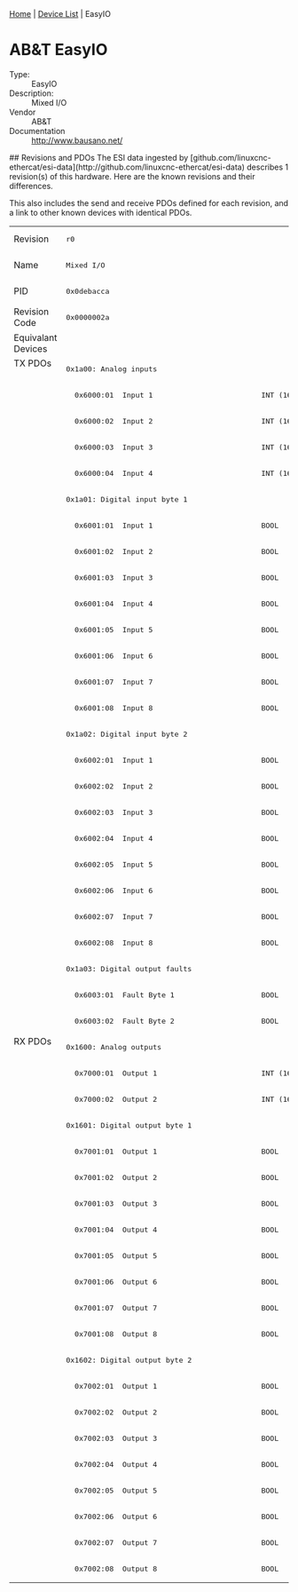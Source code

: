 <div class="nav"><a href="/esi-data">Home</a> | <a href="/esi-data/devices">Device List</a> | EasyIO</div>

#  AB&T EasyIO

<dl>
  <dt>Type:</dt><dd>EasyIO</dd>
  <dt>Description:</dt><dd>Mixed I/O</dd>
  <dt>Vendor</dt><dd>AB&T</dd>
  <dt>Documentation</dt><dd><a href="http://www.bausano.net/">http://www.bausano.net/</a></dd>
</dl>
## Revisions and PDOs
The ESI data ingested by [github.com/linuxcnc-ethercat/esi-data](http://github.com/linuxcnc-ethercat/esi-data) describes 1 revision(s) of this hardware.  Here are the known revisions and their differences.

This also includes the send and receive PDOs defined for each revision, and a link to other known devices with identical PDOs.

<table>
<tr >
<td class="first">Revision</td>
<td ><pre>r0</pre></td>
</tr>
<tr >
<td class="first">Name</td>
<td ><pre>Mixed I/O</pre></td>
</tr>
<tr >
<td class="first">PID</td>
<td ><pre>0x0debacca</pre></td>
</tr>
<tr >
<td class="first">Revision Code</td>
<td ><pre>0x0000002a</pre></td>
</tr>
<tr >
<td class="first">Equivalant Devices</td>
<td ></td>
</tr>
<tr class="txpdo pdosection">
<td class="first" rowspan=26 valign=top>TX PDOs</td>
<td><pre>0x1a00: Analog inputs</pre></td>
<td></td>
</tr>
<tr class="txpdo">
<td ><pre>  0x6000:01  Input 1                         INT (16 bits)</pre></td>
</tr>
<tr class="txpdo">
<td ><pre>  0x6000:02  Input 2                         INT (16 bits)</pre></td>
</tr>
<tr class="txpdo">
<td ><pre>  0x6000:03  Input 3                         INT (16 bits)</pre></td>
</tr>
<tr class="txpdo">
<td ><pre>  0x6000:04  Input 4                         INT (16 bits)</pre></td>
</tr>
<tr class="txpdo pdosection">
<td ><pre>0x1a01: Digital input byte 1</pre></td>
</tr>
<tr class="txpdo">
<td ><pre>  0x6001:01  Input 1                         BOOL</pre></td>
</tr>
<tr class="txpdo">
<td ><pre>  0x6001:02  Input 2                         BOOL</pre></td>
</tr>
<tr class="txpdo">
<td ><pre>  0x6001:03  Input 3                         BOOL</pre></td>
</tr>
<tr class="txpdo">
<td ><pre>  0x6001:04  Input 4                         BOOL</pre></td>
</tr>
<tr class="txpdo">
<td ><pre>  0x6001:05  Input 5                         BOOL</pre></td>
</tr>
<tr class="txpdo">
<td ><pre>  0x6001:06  Input 6                         BOOL</pre></td>
</tr>
<tr class="txpdo">
<td ><pre>  0x6001:07  Input 7                         BOOL</pre></td>
</tr>
<tr class="txpdo">
<td ><pre>  0x6001:08  Input 8                         BOOL</pre></td>
</tr>
<tr class="txpdo pdosection">
<td ><pre>0x1a02: Digital input byte 2</pre></td>
</tr>
<tr class="txpdo">
<td ><pre>  0x6002:01  Input 1                         BOOL</pre></td>
</tr>
<tr class="txpdo">
<td ><pre>  0x6002:02  Input 2                         BOOL</pre></td>
</tr>
<tr class="txpdo">
<td ><pre>  0x6002:03  Input 3                         BOOL</pre></td>
</tr>
<tr class="txpdo">
<td ><pre>  0x6002:04  Input 4                         BOOL</pre></td>
</tr>
<tr class="txpdo">
<td ><pre>  0x6002:05  Input 5                         BOOL</pre></td>
</tr>
<tr class="txpdo">
<td ><pre>  0x6002:06  Input 6                         BOOL</pre></td>
</tr>
<tr class="txpdo">
<td ><pre>  0x6002:07  Input 7                         BOOL</pre></td>
</tr>
<tr class="txpdo">
<td ><pre>  0x6002:08  Input 8                         BOOL</pre></td>
</tr>
<tr class="txpdo pdosection">
<td ><pre>0x1a03: Digital output faults</pre></td>
</tr>
<tr class="txpdo">
<td ><pre>  0x6003:01  Fault Byte 1                    BOOL</pre></td>
</tr>
<tr class="txpdo">
<td ><pre>  0x6003:02  Fault Byte 2                    BOOL</pre></td>
</tr>
<tr class="rxpdo pdosection">
<td class="first" rowspan=21 valign=top>RX PDOs</td>
<td><pre>0x1600: Analog outputs</pre></td>
<td></td>
</tr>
<tr class="rxpdo">
<td ><pre>  0x7000:01  Output 1                        INT (16 bits)</pre></td>
</tr>
<tr class="rxpdo">
<td ><pre>  0x7000:02  Output 2                        INT (16 bits)</pre></td>
</tr>
<tr class="rxpdo pdosection">
<td ><pre>0x1601: Digital output byte 1</pre></td>
</tr>
<tr class="rxpdo">
<td ><pre>  0x7001:01  Output 1                        BOOL</pre></td>
</tr>
<tr class="rxpdo">
<td ><pre>  0x7001:02  Output 2                        BOOL</pre></td>
</tr>
<tr class="rxpdo">
<td ><pre>  0x7001:03  Output 3                        BOOL</pre></td>
</tr>
<tr class="rxpdo">
<td ><pre>  0x7001:04  Output 4                        BOOL</pre></td>
</tr>
<tr class="rxpdo">
<td ><pre>  0x7001:05  Output 5                        BOOL</pre></td>
</tr>
<tr class="rxpdo">
<td ><pre>  0x7001:06  Output 6                        BOOL</pre></td>
</tr>
<tr class="rxpdo">
<td ><pre>  0x7001:07  Output 7                        BOOL</pre></td>
</tr>
<tr class="rxpdo">
<td ><pre>  0x7001:08  Output 8                        BOOL</pre></td>
</tr>
<tr class="rxpdo pdosection">
<td ><pre>0x1602: Digital output byte 2</pre></td>
</tr>
<tr class="rxpdo">
<td ><pre>  0x7002:01  Output 1                        BOOL</pre></td>
</tr>
<tr class="rxpdo">
<td ><pre>  0x7002:02  Output 2                        BOOL</pre></td>
</tr>
<tr class="rxpdo">
<td ><pre>  0x7002:03  Output 3                        BOOL</pre></td>
</tr>
<tr class="rxpdo">
<td ><pre>  0x7002:04  Output 4                        BOOL</pre></td>
</tr>
<tr class="rxpdo">
<td ><pre>  0x7002:05  Output 5                        BOOL</pre></td>
</tr>
<tr class="rxpdo">
<td ><pre>  0x7002:06  Output 6                        BOOL</pre></td>
</tr>
<tr class="rxpdo">
<td ><pre>  0x7002:07  Output 7                        BOOL</pre></td>
</tr>
<tr class="rxpdo">
<td ><pre>  0x7002:08  Output 8                        BOOL</pre></td>
</tr>
</table>

